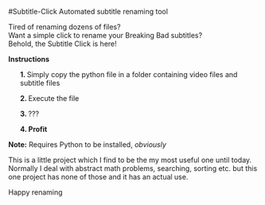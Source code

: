 #Subtitle-Click
Automated subtitle renaming tool

Tired of renaming dozens of files?
<br>
Want a simple click to rename your Breaking Bad subtitles?
<br>
Behold, the Subtitle Click is here!

<b>Instructions</b>
<ul><b>1. </b>Simply copy the python file in a folder containing video files and subtitle files</ul>
<ul><b>2. </b>Execute the file</ul>
<ul><b>3. </b>???</ul>
<ul><b>4. Profit</b></ul>

<b>Note:</b> Requires Python to be installed, <i>obviously</i>

This is a little project which I find to be the my most useful one until today.
Normally I deal with abstract math problems, searching, sorting etc. but this one project has none of those and it has an actual use.

Happy renaming
